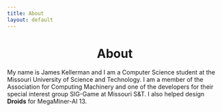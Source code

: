 ```yaml
---
title: About
layout: default
---
```


<div align="center">
	<h1>About</h1>
</div>


<div class="jumbotron">
	<p class="lead">
		My name is James Kellerman and I am a Computer Science student at the Missouri University of Science and Technology. 
		I am a member of the Association for Computing Machinery and one of the developers 
		for their special interest group SIG-Game at Missouri S&T. I also helped design <strong>Droids</strong> for MegaMiner-AI 13.
	</p>
</div>

